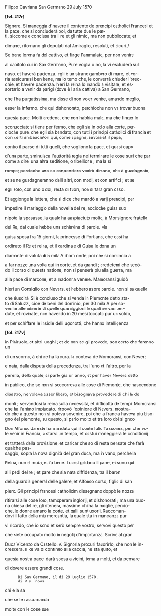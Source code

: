 Filippo Cavriana
San Germano
29 July 1570


    
      
        
**[fol. 217r]**

        
            
Signore. Si maneggia d'havere il contento de prencipi catholici Francesi et la pace, che si concluderà poi, da tutte due le par-  
ti, siccome è conclusa tra il re et gli nimici, ma non pubbliccate; et 
            
dimane, ritornano gli deputati dal Amiraglio, resoluti, et sicuri./
            
Se bene lorena fa del cattivo, et finge l'ammalato, per non venire 
            
al capitolo qui in San Germano, Pure voglia o no, la vi escluderà sul 
            
naso, et haverà pacienza. egli è un strano gambero di mare, et vor-  
ria assicurarsi ben bene, ma io temo che, le converrà chiuder l'orec-  
chie, et havere pacienza. hieri la reina lo mandò a visitare, et es-  
sortarlo a venir da parigi (dove è l'aria cattiva) a San Germano, 
            
che l'ha purgatissima, ma disse di non voler venire, amando meglio, 
            
esser la infermo. che qui dishonorato, perchioche non va trovar buona 
            
questa pace. Molti credeno, che non habbia male, ma che finger lo 
            
sconucciato si tiene per fermo, che egli sia in odio alla corte, per-  
cioche pure, che egli sia bandato, con tutti i principi catholici di francia et con certi ambasciatori qui, come spagna, savoia et il papa, 
            
contro il paese di tutti quelli, che vogliono la pace, et quasi capo 
            
d'una parte, sminuisca l'auttorità regia nel terminare le cose suei che par come a dire, una altra seditione, o ribellione ; ma la si 
            
rompe; percioche uno se conpensiero venirà dimane, che à guadagnato, 
            
et se ne guadagneranno delli altri, con modi, et con artifici ; et se 
            
egli solo, con uno o doi, resta di fuori, non si farà gran caso.
        


        
            
Et aggionge la lettera, che si dice che mandò a varij prencipi, per
            
impedire il mariaggio della novella del re, accioche guisa suo
            
nipote la sposasse, la quale ha aaspiaciuto molto, à Monsignore fratello
            
del Re, dal quale hebbe una schiavina di parole. Ma 
            
guisa sposa fra 15 giorni, la princesse di Portiano, che cosi ha 
            
ordinato il Re et reina, et il cardinale di Guisa le dona un 
            
diamante di valuta di 5 mila Δ d'oro onde, poi che si comincia a 
            
a far nozze una volta qui in corte, et da grandi ; credetemi che secō-  
do il corso di questa natione, non si penserà piu alla guerra, ma 
            
alla pace di marcone, et a madonna venere. Mamoransi guidò 
            
hieri un Consiglio con Nevers, et hebbero aspre parole, non si sa quello 
            
che riuscirà. Si è concluso che si venda in Piemonte detto sta-  
to di Saluzzi, cioe de beni del dominio, per 30 mila Δ per so-  
venire alle miserie di quelle quarniggioni le quali ne van per-  
dute, et rovinate, non havendo in 20 mesi toccato pur un soldo, 
            
et per schiffare le insidie delli ugonotti, che hanno intelligenza
        



        
**[fol. 217v]**

        
            
in Piniruolo, et altri luoghi ; et de non se gli provede, son certo che faranno un 
            
di un scorno, à chi ne ha la cura. la contesa de Momoransi, con Nevers 
            
e nata, dalla disputa della precedenza, tra l'uno et l'altro, per la 
            
pereria, della quale, si parlò gia un anno, et per haver Nevers detto 
            
in publico, che se non si soccorreva alle cose di Piemonte, che nascendone
            
disastro, ne voleva esser libero, et bisognava provedere di chi la de 
            
monti ; servandosi la reina sulla necessità, et difficoltà de tempi, Momoransi che ha l'animo impiagato, rirpovò l'opinione di Nevers, mostra-  
do che a questo non si poteva sovenire, poi che la francia haveva piu biso-  
gno del piemonte, su questo, si parlo molto et tra loro doi si gndo 
            
Don Alfonso da este ha mandato qui il conte Iulio Tassones, per che vo-  
le venir in Francia, a starvi un tempo, et costui maneggierà le conditionij 
            
et tratterà della provisione, et caricar che so di resta pensate che farà qualche pas-  
saggio, sopra la nova dignità del gran duca, ma in vano, perche la 
            
Reina, non si muta, et fa bene. I corsi gridano il pane, et sono qui 
            
alli pedi del re ; et pare che sia nata diffidenza, tra il baron 
            
della guardia general delle galere, et Alfonso corso, figlio di san
            
piero. Gli principi francesi catholicim dissegnano doppò le nozze 
            
ritirarsi alle cose loro, tamoperam inglorij, et dishonorati ; ma una buo-  
na chiesa del re, gli ritenerà, massime chi ha la moglie, percio-  
che, le donne amano la corte, et galli sunt uxorij. Raccoman-  
dovi il fatto della mia mercantia, la quale sta in mancanza pur 
            
vi ricordo, che io sono et serò sempre vostro, servovi questo per
            
che siete occupato molto in negotij d'importanza. Scrive al gran 
            
Duca Vicenzo da Castello. V. Signoria procuri fauorirlo, che non le in-  
crescerà. Il Re va di continuo alla caccia, ne sta quito, et
            
questa nostra pace, darà spesa a vicini, tema a molti, et da pensare 
            
di dovere essere grandi cose.
        


        
          Di San Germano, il di 29 Luglio 1570.
          di V.S. nova
            
chi ella sa
            
che se le raccomanda
            
molto con le cose sue
        


      
    
  